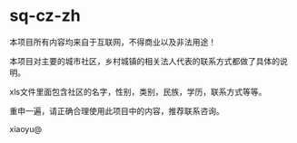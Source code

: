 # sq-cz-zh

本项目所有内容均来自于互联网，不得商业以及非法用途！

本项目对主要的城市社区，乡村城镇的相关法人代表的联系方式都做了具体的说明。

xls文件里面包含社区的名字，性别，类别，民族，学历，联系方式等等。

重申一遍，请正确合理使用此项目中的内容，推荐联系咨询。

xiaoyu@
